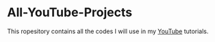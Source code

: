 # All-YouTube-Projects

This ropesitory contains all the codes I will use in my [YouTube](https://www.youtube.com/channel/UCC99DrwSR_utFaF1qie-ktQ) tutorials.

